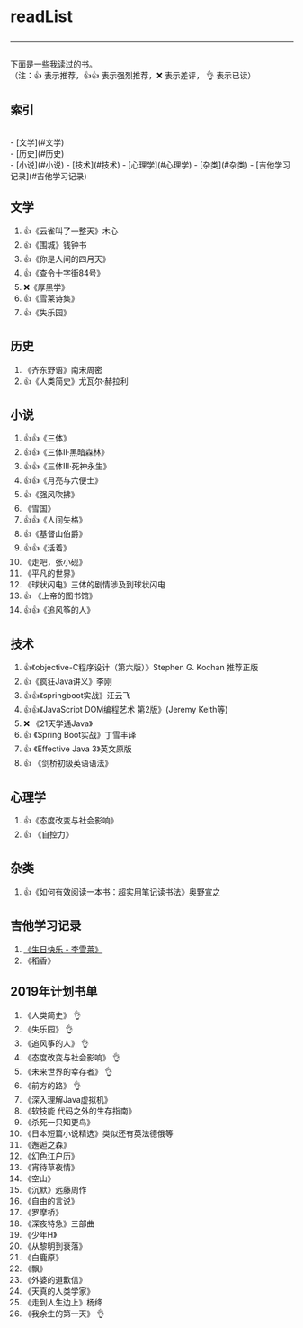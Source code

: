 # **readList**<hr />
下面是一些我读过的书。  
（注：:+1: 表示推荐，:+1::+1: 表示强烈推荐，:x: 表示差评， :ok_hand: 表示已读）
<br/>
## 索引
<br/>
- [文学](#文学)<br/>
- [历史](#历史)<br/>
- [小说](#小说)   
- [技术](#技术)   
- [心理学](#心理学)   
- [杂类](#杂类)   
- [吉他学习记录](#吉他学习记录)   


## 文学  
1. :+1:《云雀叫了一整天》木心  
1. :+1:《围城》钱钟书  
1. :+1:《你是人间的四月天》
1. :+1:《查令十字街84号》
1. :x:《厚黑学》
1. :+1:《雪莱诗集》
1. :+1:《失乐园》


## 历史  
1. 《齐东野语》南宋周密   
1. :+1:《人类简史》尤瓦尔·赫拉利


## 小说  
1. :+1::+1:《三体》   
1. :+1::+1:《三体Ⅱ·黑暗森林》
1. :+1::+1:《三体Ⅲ·死神永生》
1. :+1::+1:《月亮与六便士》
1. :+1:《强风吹拂》
1. 《雪国》
1. :+1::+1:《人间失格》
1. :+1:《基督山伯爵》
1. :+1::+1:《活着》
1. 《走吧，张小砚》
1. 《平凡的世界》
1. 《球状闪电》三体的剧情涉及到球状闪电
1. :+1: 《上帝的图书馆》
1. :+1::+1:《追风筝的人》


## 技术  
1. :+1:《objective-C程序设计（第六版）》Stephen G. Kochan 推荐正版
1. :+1:《疯狂Java讲义》李刚
1. :+1::+1:《springboot实战》汪云飞
1. :+1::+1:《JavaScript DOM编程艺术 第2版》(Jeremy Keith等)
1. :x: 《21天学通Java》
1. :+1: 《Spring Boot实战》丁雪丰译
1. :+1: 《Effective Java 3》英文原版
1. :+1: 《剑桥初级英语语法》


## 心理学  
1. :+1:《态度改变与社会影响》
1. :+1: 《自控力》


## 杂类  
1. :+1:《如何有效阅读一本书：超实用笔记读书法》奥野宣之


## 吉他学习记录  
1. [《生日快乐 - 李雪莱》](https://www.bilibili.com/video/av26711197)
1. 《稻香》  


## 2019年计划书单  
1. 《人类简史》 :ok_hand:
1. 《失乐园》 :ok_hand:
1. 《追风筝的人》 :ok_hand:
1. 《态度改变与社会影响》 :ok_hand:
1. 《未来世界的幸存者》 :ok_hand:
1. 《前方的路》 :ok_hand:
1. 《深入理解Java虚拟机》
1. 《软技能 代码之外的生存指南》
1. 《杀死一只知更鸟》
1. 《日本短篇小说精选》类似还有英法德俄等
1. 《邂逅之森》
1. 《幻色江户历》
1. 《宵待草夜情》
1. 《空山》
1. 《沉默》远藤周作
1. 《自由的言说》
1. 《罗摩桥》
1. 《深夜特急》三部曲
1. 《少年H》
1. 《从黎明到衰落》
1. 《白鹿原》
1. 《飘》
1. 《外婆的道歉信》
1. 《天真的人类学家》
1. 《走到人生边上》杨绛  
1. 《我余生的第一天》 :ok_hand:
